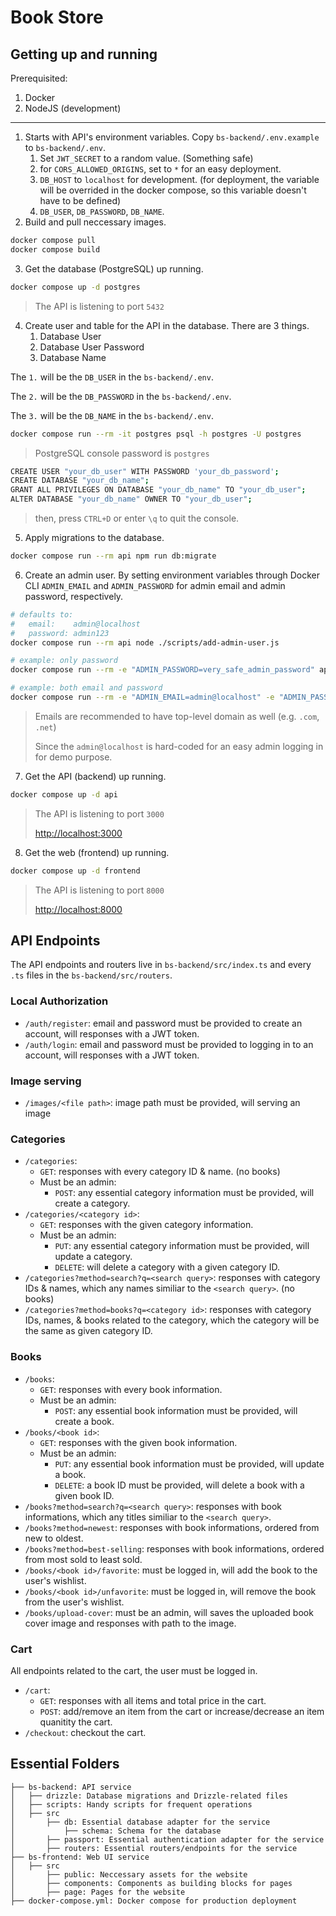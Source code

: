 # Book Store

## Getting up and running

Prerequisited:

1. Docker
2. NodeJS (development)

---

1. Starts with API's environment variables. Copy `bs-backend/.env.example` to `bs-backend/.env`.
    1. Set `JWT_SECRET` to a random value. (Something safe)
    2. for `CORS_ALLOWED_ORIGINS`, set to `*` for an easy deployment.
    3. `DB_HOST` to `localhost` for development. (for deployment, the variable will be overrided in the docker compose, so this variable doesn't have to be defined)
    4. `DB_USER`, `DB_PASSWORD`, `DB_NAME`.
2. Build and pull neccessary images.
```bash
docker compose pull
docker compose build
```
3. Get the database (PostgreSQL) up running.
```bash
docker compose up -d postgres
```
> The API is listening to port `5432`
4. Create user and table for the API in the database.
There are 3 things.
    1. Database User
    2. Database User Password
    3. Database Name

The `1.` will be the `DB_USER` in the `bs-backend/.env`.

The `2.` will be the `DB_PASSWORD` in the `bs-backend/.env`.

The `3.` will be the `DB_NAME` in the `bs-backend/.env`.

```bash
docker compose run --rm -it postgres psql -h postgres -U postgres
```
> PostgreSQL console password is `postgres`
```bash
CREATE USER "your_db_user" WITH PASSWORD 'your_db_password';
CREATE DATABASE "your_db_name";
GRANT ALL PRIVILEGES ON DATABASE "your_db_name" TO "your_db_user";
ALTER DATABASE "your_db_name" OWNER TO "your_db_user";
```
> then, press `CTRL+D` or enter `\q` to quit the console.
5. Apply migrations to the database.
```bash
docker compose run --rm api npm run db:migrate
```
6. Create an admin user.
By setting environment variables through Docker CLI `ADMIN_EMAIL` and `ADMIN_PASSWORD` for admin email and admin password, respectively.

```bash
# defaults to:
#   email:    admin@localhost
#   password: admin123
docker compose run --rm api node ./scripts/add-admin-user.js

# example: only password
docker compose run --rm -e "ADMIN_PASSWORD=very_safe_admin_password" api node ./scripts/add-admin-user.js

# example: both email and password
docker compose run --rm -e "ADMIN_EMAIL=admin@localhost" -e "ADMIN_PASSWORD=very_safe_admin_password" api node ./scripts/add-admin-user.js
```

> Emails are recommended to have top-level domain as well (e.g. `.com`, `.net`)
>
> Since the `admin@localhost` is hard-coded for an easy admin logging in for demo purpose.

7. Get the API (backend) up running.
```bash
docker compose up -d api
```
> The API is listening to port `3000`
> 
> [http://localhost:3000](http://localhost:3000)
8. Get the web (frontend) up running.
```bash
docker compose up -d frontend
```
> The API is listening to port `8000`
>
> [http://localhost:8000](http://localhost:8000)

## API Endpoints

The API endpoints and routers live in `bs-backend/src/index.ts` and every `.ts` files in the `bs-backend/src/routers`.

### Local Authorization
 - `/auth/register`: email and password must be provided to create an account, will responses with a JWT token.
 - `/auth/login`: email and password must be provided to logging in to an account, will responses with a JWT token.

### Image serving

 - `/images/<file path>`: image path must be provided, will serving an image

### Categories
 - `/categories`:
   - `GET`: responses with every category ID & name. (no books)
   - Must be an admin:
     - `POST`: any essential category information must be provided, will create a category.       
 - `/categories/<category id>`:
   - `GET`: responses with the given category information.
   - Must be an admin:
     - `PUT`: any essential category information must be provided, will update a category.
     - `DELETE`: will delete a category with a given category ID.
 - `/categories?method=search?q=<search query>`: responses with category IDs & names, which any names similiar to the `<search query>`. (no books)
 - `/categories?method=books?q=<category id>`: responses with category IDs, names, & books related to the category, which the category will be the same as given category ID.
  
### Books
 - `/books`:
   - `GET`: responses with every book information.
   - Must be an admin:
     - `POST`: any essential book information must be provided, will create a book.
 - `/books/<book id>`:
   - `GET`: responses with the given book information.
   - Must be an admin:
     - `PUT`: any essential book information must be provided, will update a book.
     - `DELETE`: a book ID must be provided, will delete a book with a given book ID.
 - `/books?method=search?q=<search query>`: responses with book informations, which any titles similiar to the `<search query>`.
 - `/books?method=newest`: responses with book informations, ordered from new to oldest.
 - `/books?method=best-selling`: responses with book informations, ordered from most sold to least sold.
 - `/books/<book id>/favorite`: must be logged in, will add the book to the user's wishlist.
 - `/books/<book id>/unfavorite`: must be logged in, will remove the book from the user's wishlist.
 - `/books/upload-cover`: must be an admin, will saves the uploaded book cover image and responses with path to the image.
  
### Cart

All endpoints related to the cart, the user must be logged in.
 - `/cart`:
   - `GET`: responses with all items and total price in the cart.
   - `POST`: add/remove an item from the cart or increase/decrease an item quanitity the cart.
 - `/checkout`: checkout the cart.

## Essential Folders
  
```
├── bs-backend: API service
│   ├── drizzle: Database migrations and Drizzle-related files
│   ├── scripts: Handy scripts for frequent operations
│   ├── src
│       ├── db: Essential database adapter for the service
│           ├── schema: Schema for the database
│       ├── passport: Essential authentication adapter for the service
│       ├── routers: Essential routers/endpoints for the service
├── bs-frontend: Web UI service
│   ├── src
│       ├── public: Neccessary assets for the website
│       ├── components: Components as building blocks for pages
│       ├── page: Pages for the website
├── docker-compose.yml: Docker compose for production deployment
```
